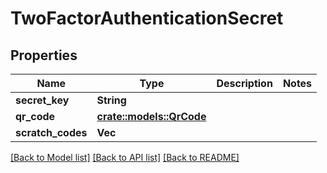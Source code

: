 # TwoFactorAuthenticationSecret

## Properties

Name | Type | Description | Notes
------------ | ------------- | ------------- | -------------
**secret_key** | **String** |  | 
**qr_code** | [**crate::models::QrCode**](QRCode.md) |  | 
**scratch_codes** | **Vec<i32>** |  | 

[[Back to Model list]](../README.md#documentation-for-models) [[Back to API list]](../README.md#documentation-for-api-endpoints) [[Back to README]](../README.md)



